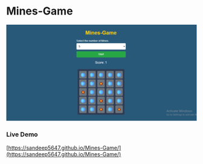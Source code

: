 # Mines-Game

![Screenshot](screenshot.png)

### Live Demo
[https://sandeep5647.github.io/Mines-Game/](https://sandeep5647.github.io/Mines-Game/)